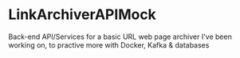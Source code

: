 # LinkArchiverAPIMock
Back-end API/Services for a basic URL web page archiver I've been working on, to practive more with Docker, Kafka &amp; databases
